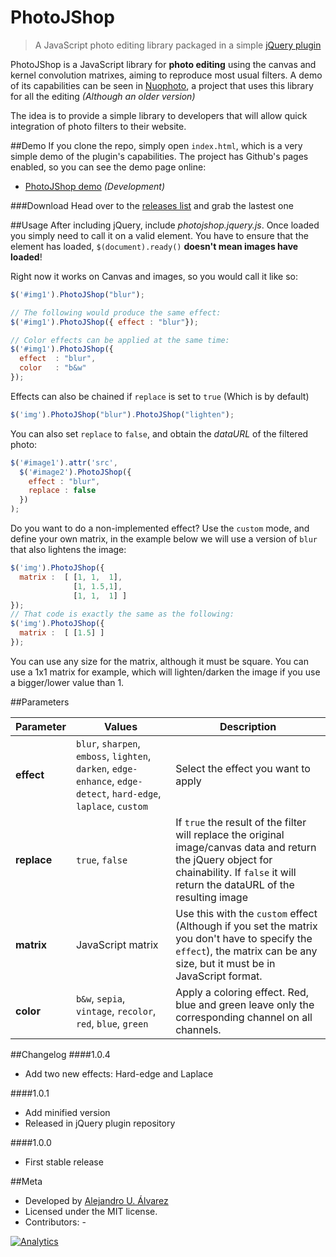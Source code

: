 PhotoJShop
==========

> A JavaScript photo editing library packaged in a simple [jQuery plugin](http://plugins.jquery.com/photojshop/)

PhotoJShop is a JavaScript library for **photo editing** using the canvas and kernel convolution matrixes, aiming to reproduce most usual filters.
A demo of its capabilities can be seen in [Nuophoto](https://github.com/aurbano/nuophoto), a project that uses this library for all the editing *(Although an older version)*

The idea is to provide a simple library to developers that will allow quick integration of photo filters to their website.

##Demo
If you clone the repo, simply open `index.html`, which is a very simple demo of the plugin's capabilities.
The project has Github's pages enabled, so you can see the demo page online:

* [PhotoJShop demo](http://github.urbanoalvarez.es/PhotoJShop/) *(Development)*

###Download
Head over to the [releases list](https://github.com/aurbano/PhotoJShop/releases) and grab the lastest one

##Usage
After including jQuery, include *photojshop.jquery.js*. Once loaded you simply need to call it on a valid element. You have to ensure that the element has loaded, `$(document).ready()` **doesn't mean images have loaded**!

Right now it works on Canvas and images, so you would call it like so:

```javascript
$('#img1').PhotoJShop("blur");

// The following would produce the same effect:
$('#img1').PhotoJShop({ effect : "blur"});

// Color effects can be applied at the same time:
$('#img1').PhotoJShop({
  effect  : "blur",
  color   : "b&w"
});
```

Effects can also be chained if `replace` is set to `true` (Which is by default)

```javascript
$('img').PhotoJShop("blur").PhotoJShop("lighten");
```

You can also set `replace` to `false`, and obtain the _dataURL_ of the filtered photo:

```javascript
$('#image1').attr('src',
  $('#image2').PhotoJShop({
    effect : "blur",
    replace : false
  })
);
```
Do you want to do a non-implemented effect? Use the `custom` mode, and define your own matrix, in the example below we will use a version of `blur` that also lightens the image:
```javascript
$('img').PhotoJShop({
  matrix :  [ [1, 1,  1],
              [1, 1.5,1],
              [1, 1,  1] ]
});
// That code is exactly the same as the following:
$('img').PhotoJShop({
  matrix :  [ [1.5] ]
});
```
You can use any size for the matrix, although it must be square. You can use a 1x1 matrix for example, which will lighten/darken the image if you use a bigger/lower value than 1.

##Parameters

| Parameter | Values | Description|
|--------|-------------|----------|
|**effect**|`blur`, `sharpen`, `emboss`, `lighten`, `darken`, `edge-enhance`, `edge-detect`, `hard-edge`, `laplace`, `custom` | Select the effect you want to apply|
|**replace**|`true`, `false`| If `true` the result of the filter will replace the original image/canvas data and return the jQuery object for chainability. If `false` it will return the dataURL of the resulting image|
|**matrix**|JavaScript matrix| Use this with the `custom` effect (Although if you set the matrix you don't have to specify the `effect`), the matrix can be any size, but it must be in JavaScript format.|
|**color**|`b&w`, `sepia`, `vintage`, `recolor`, `red`, `blue`, `green`| Apply a coloring effect. Red, blue and green leave only the corresponding channel on all channels.|

##Changelog
####1.0.4
* Add two new effects: Hard-edge and Laplace

####1.0.1
* Add minified version
* Released in jQuery plugin repository

####1.0.0
* First stable release


##Meta

- Developed by [Alejandro U. Álvarez](http://urbanoalvarez.es)
- Licensed under the MIT license.
- Contributors: -

[![Analytics](https://ga-beacon.appspot.com/UA-3181088-16/photojshop/readme)](https://github.com/aurbano)
